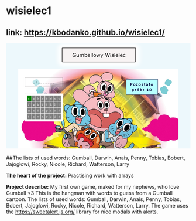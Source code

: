 # wisielec1

## link: https://kbodanko.github.io/wisielec1/

![game screen](https://github.com/kbodanko/wisielec1/blob/master/image%205.png)

##The lists of used words: Gumball, Darwin, Anais, Penny, Tobias, Bobert, Jajogłowi, Rocky, Nicole, Richard, Watterson, Larry

**The heart of the project:**
Practising work with arrays

**Project describe:** My first own game, maked for my nephews, who love Gumball <3 This is the hangman with words to guess from a Gumball cartoon. The lists of used words: Gumball, Darwin, Anais, Penny, Tobias, Bobert, Jajogłowi, Rocky, Nicole, Richard, Watterson, Larry. The game uses the https://sweetalert.js.org/ library for nice modals with alerts. 

